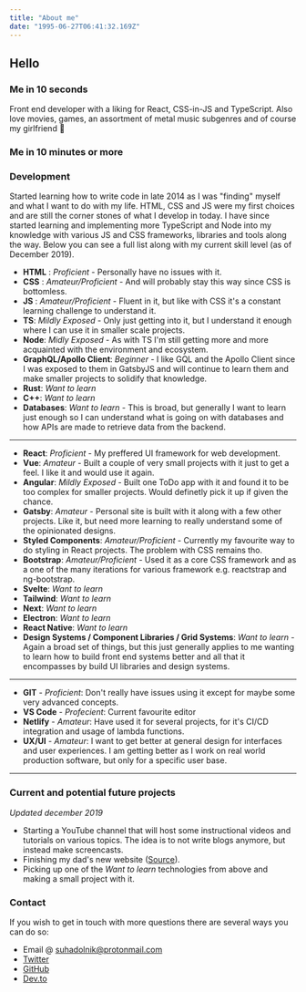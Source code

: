 ```yaml
---
title: "About me"
date: "1995-06-27T06:41:32.169Z"
---
```


## Hello ##

### Me in 10 seconds ###
Front end developer with a liking for React, CSS-in-JS and TypeScript. Also love movies, games, an assortment of metal music subgenres and of course my girlfriend 💙

### Me in 10 minutes or more ###
### Development
Started learning how to write code in late 2014 as I was "finding" myself and what I want to do with my life. HTML, CSS and JS were my first choices and are still the corner stones of what I develop in today. I have since started learning and implementing more TypeScript and Node into my knowledge with various JS and CSS frameworks, libraries and tools along the way. Below you can see a full list along with my current skill level (as of December 2019).

 - **HTML** : *Proficient* - Personally have no issues with it.
 - **CSS** : *Amateur/Proficient* - And will probably stay this way since CSS is bottomless.
 - **JS** : *Amateur/Proficient* - Fluent in it, but like with CSS it's a constant learning challenge to understand it.
 - **TS**: *Mildly Exposed* - Only just getting into it, but I understand it enough where I can use it in smaller scale projects.
 - **Node**: *Midly Exposed* - As with TS I'm still getting more and more acquainted with the environment and ecosystem.
 - **GraphQL/Apollo Client**: *Beginner* - I like GQL and the Apollo Client since I was exposed to them in GatsbyJS and will continue to learn them and make smaller projects to solidify that knowledge.
 - **Rust**: *Want to learn*
 - **C++**: *Want to learn*
 - **Databases**: *Want to learn* - This is broad, but generally I want to learn just enough so I can understand what is going on with databases and how APIs are made to retrieve data from the backend.

---

- **React**: *Proficient* - My preffered UI framework for web development.
- **Vue**: *Amateur* - Built a couple of very small projects with it just to get a feel. I like it and would use it again.
- **Angular**: *Mildly Exposed* - Built one ToDo app with it and found it to be too complex for smaller projects. Would definetly pick it up if given the chance.
- **Gatsby**: *Amateur* -  Personal site is built with it along with a few other projects. Like it, but need more learning to really understand some of the opinionated designs.
- **Styled Components**: *Amateur/Proficient* - Currently my favourite way to do styling in React projects. The problem with CSS remains tho.
- **Bootstrap**: *Amateur/Proficient* - Used it as a core CSS framework and as a one of the many iterations for various framework e.g. reactstrap and ng-bootstrap.
- **Svelte**: *Want to learn*
- **Tailwind**: *Want to learn*
- **Next**: *Want to learn*
- **Electron**: *Want to learn*
- **React Native**: *Want to learn*
- **Design Systems / Component Libraries / Grid Systems**: *Want to learn* - Again a broad set of things, but this just generally applies to me wanting to learn how to build front end systems better and all that it encompasses by build UI libraries and design systems.

---

- **GIT** - *Proficient*: Don't really have issues using it except for maybe some very advanced concepts.
- **VS Code** - *Profecient*: Current favourite editor
- **Netlify** - *Amateur*: Have used it for several projects, for it's CI/CD integration and usage of lambda functions.
- **UX/UI** - *Amateur*: I want to get better at general design for interfaces and user experiences. I am getting better as I work on real world production software, but only for a specific user base.

---

### Current and potential future projects

*Updated december 2019*

- Starting a YouTube channel that will host some instructional videos and tutorials on various topics. The idea is to not write blogs anymore, but instead make screencasts.
- Finishing my dad's new website ([Source](https://github.com/zasuh/SuhadolnikPhoto)).
- Picking up one of the *Want to learn* technologies from above and making a small project with it.

### Contact

If you wish to get in touch with more questions there are several ways you can do so:

- Email @ suhadolnik@protonmail.com
- [Twitter](https://twitter.com/zasuh_)
- [GitHub](https://github.com/zasuh)
- [Dev.to](https://dev.to/zasuh_)